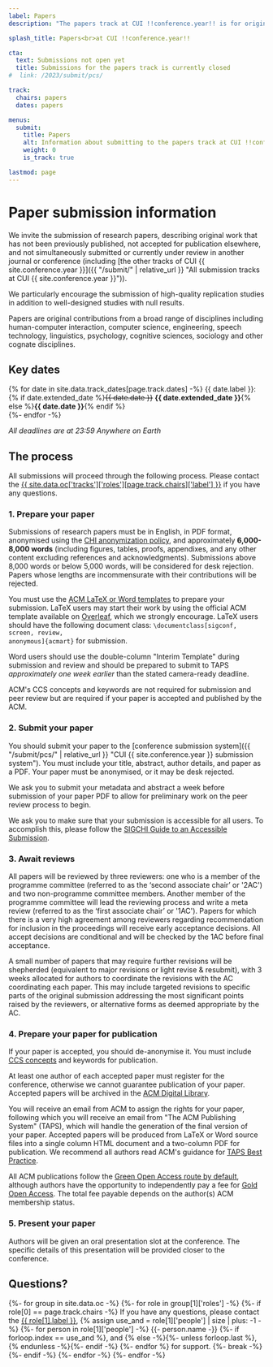 ```yaml
---
label: Papers
description: "The papers track at CUI !!conference.year!! is for original contributions from a broad range of disciplines including: human-computer interaction, computer science, engineering, speech technology, linguistics, psychology, cognitive sciences, sociology and other cognate disciplines."

splash_title: Papers<br>at CUI !!conference.year!!

cta:
  text: Submissions not open yet
  title: Submissions for the papers track is currently closed
#  link: /2023/submit/pcs/

track:
  chairs: papers
  dates: papers

menus:
  submit:
    title: Papers
    alt: Information about submitting to the papers track at CUI !!conference.year!!
    weight: 0
    is_track: true

lastmod: page
---
```


# Paper submission information

We invite the submission of research papers, describing original work that has not been previously published, not accepted for publication elsewhere, and not simultaneously submitted or currently under review in another journal or conference (including [the other tracks of CUI {{ site.conference.year }}]({{ "/submit/" | relative_url }} "All submission tracks at CUI {{ site.conference.year }}")).

We particularly encourage the submission of high-quality replication studies in addition to well-designed studies with null results. 

Papers are original contributions from a broad range of disciplines including human-computer interaction, computer science, engineering, speech technology, linguistics, psychology, cognitive sciences, sociology and other cognate disciplines. 

## Key dates

{% for date in site.data.track_dates[page.track.dates] -%}
{{ date.label }}: {% if date.extended_date %}<strike>{{ date.date }}</strike> <strong>{{ date.extended_date }}</strong>{% else %}<strong>{{ date.date }}</strong>{% endif %}<br>
{%- endfor -%}

<em class="small">All deadlines are at 23:59 Anywhere on Earth</em>

## The process

All submissions will proceed through the following process. Please contact the <a href="{{ site.data.oc['tracks']['roles'][page.track.chairs]['email'] }}" title="Contact the CUI {{ site.conference.year }} {{ site.data.oc['tracks']['roles'][page.track.chairs]['label'] }} if you have any questions">{{ site.data.oc['tracks']['roles'][page.track.chairs]['label'] }}</a> if you have any questions.

### 1. Prepare your paper

Submissions of research papers must be in English, in PDF format, anonymised using the [CHI anonymization policy](https://chi2022.acm.org/for-authors/presenting/papers/chi-anonymization-policy/ "CHI 2022 Anonymization Policy"), and approximately **6,000-8,000 words** (including figures, tables, proofs, appendixes, and any other content excluding references and acknowledgments). Submissions above 8,000 words or below 5,000 words, will be considered for desk rejection. Papers whose lengths are incommensurate with their contributions will be rejected.

You must use the [ACM LaTeX or Word templates](https://www.acm.org/publications/proceedings-template "ACM templates") to prepare your submission.  LaTeX users may start their work by using the official ACM template available on [Overleaf](https://www.overleaf.com/latex/templates/acm-conference-proceedings-primary-article-template/wbvnghjbzwpc "ACM Primary Article Template templates on Overleaf"), which we strongly encourage. LaTeX users should have the following document class: <code>\documentclass[sigconf, screen, review, anonymous]{acmart}</code> for submission.

Word users should use the double-column "Interim Template" during submission and review and should be prepared to submit to TAPS _approximately one week earlier_ than the stated camera-ready deadline.  

ACM's CCS concepts and keywords are not required for submission and peer review but are required if your paper is accepted and published by the ACM.

### 2. Submit your paper

You should submit your paper to the [conference submission system]({{ "/submit/pcs/" | relative_url }} "CUI {{ site.conference.year }} submission system"). You must include your title, abstract, author details, and paper as a PDF. Your paper must be anonymised, or it may be desk rejected.

We ask you to submit your metadata and abstract a week before submission of your paper PDF to allow for preliminary work on the peer review process to begin.

We ask you to make sure that your submission is accessible for all users. To accomplish this, please follow the [SIGCHI Guide to an Accessible Submission](https://sigchi.org/conferences/author-resources/accessibility-guide/ "SIGCHI's guide to an Accessible Submission").

### 3. Await reviews

All papers will be reviewed by three reviewers: one who is a member of the programme committee (referred to as the ‘second associate chair’ or '2AC') and two non-programme committee members. Another member of the programme committee will lead the reviewing process and write a meta review (referred to as the ‘first associate chair’ or '1AC'). Papers for which there is a very high agreement among reviewers regarding recommendation for inclusion in the proceedings will receive early acceptance decisions. All accept decisions are conditional and will be checked by the 1AC before final acceptance.

A small number of papers that may require further revisions will be shepherded (equivalent to major revisions or light revise & resubmit), with 3 weeks allocated for authors to coordinate the revisions with the AC coordinating each paper. This may include targeted revisions to specific parts of the original submission addressing the most significant points raised by the reviewers, or alternative forms as deemed appropriate by the AC.


### 4. Prepare your paper for publication

If your paper is accepted, you should de-anonymise it. You must include [CCS concepts](https://dl.acm.org/ccs "ACM Computing Classification System") and keywords for publication.

At least one author of each accepted paper must register for the conference, otherwise we cannot guarantee publication of your paper. Accepted papers will be archived in the <a href="http://dl.acm.org/" title="The ACM Digital Library">ACM Digital Library</a>.

You will receive an email from ACM to assign the rights for your paper, following which you will receive an email from "The ACM Publishing System" (TAPS), which will handle the generation of the final version of your paper. Accepted papers will be produced from LaTeX or Word source files into a single column HTML document and a two-column PDF for publication. We recommend all authors read ACM's guidance for [TAPS Best Practice](https://www.acm.org/publications/taps/taps-best-practices "The ACM Publishing System (TAPS) Best Practices").

All ACM publications follow the [Green Open Access route by default](https://www.acm.org/publications/openaccess#green "Details on ACM's Green Open Access policies"), although authors have the opportunity to independently pay a fee for [Gold Open Access](https://www.acm.org/publications/openaccess#oapricing "Details on Gold Open Access pricing for ACM publications"). The total fee payable depends on the author(s) ACM membership status.

### 5. Present your paper

Authors will be given an oral presentation slot at the conference. The specific details of this presentation will be provided closer to the conference.

## Questions?

<p>
{%- for group in site.data.oc -%}
{%- for role in group[1]['roles'] -%}
{%- if role[0] == page.track.chairs -%}
  If you have any questions, please contact the <a href="{{ role[1].email }}" title="Send an email to the CUI {{ site.conference.year }} {{ role[1].label }}">{{ role[1].label }}</a>, 
  {% assign use_and = role[1]['people'] | size | plus: -1 -%}
  {%- for person in role[1]['people'] -%}
      {{- person.name -}}
      {%- if forloop.index == use_and %}, and {% else -%}{%- unless forloop.last %}, {% endunless -%}{%- endif -%}
  {%- endfor %} for support.
  {%- break -%}
{%- endif -%}
{%- endfor -%}
{%- endfor -%}
</p>

